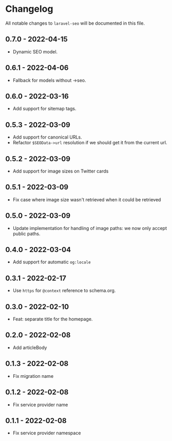 # Changelog

All notable changes to `laravel-seo` will be documented in this file.

## 0.7.0 - 2022-04-15

- Dynamic SEO model.

## 0.6.1 - 2022-04-06

- Fallback for models without ->seo.

## 0.6.0 - 2022-03-16

- Add support for sitemap tags.

## 0.5.3 - 2022-03-09

- Add support for canonical URLs.
- Refactor `$SEOData->url` resolution if we should get it from the current url.

## 0.5.2 - 2022-03-09

- Add support for image sizes on Twitter cards

## 0.5.1 - 2022-03-09

- Fix case where image size wasn't retrieved when it could be retrieved

## 0.5.0 - 2022-03-09

- Update implementation for handling of image paths: we now only accept public paths.

## 0.4.0 - 2022-03-04

- Add support for automatic `og:locale`

## 0.3.1 - 2022-02-17

- Use `https` for `@context` reference to schema.org.

## 0.3.0 - 2022-02-10

- Feat: separate title for the homepage.

## 0.2.0 - 2022-02-08

- Add articleBody

## 0.1.3 - 2022-02-08

- Fix migration name

## 0.1.2 - 2022-02-08

- Fix service provider name

## 0.1.1 - 2022-02-08

- Fix service provider namespace
